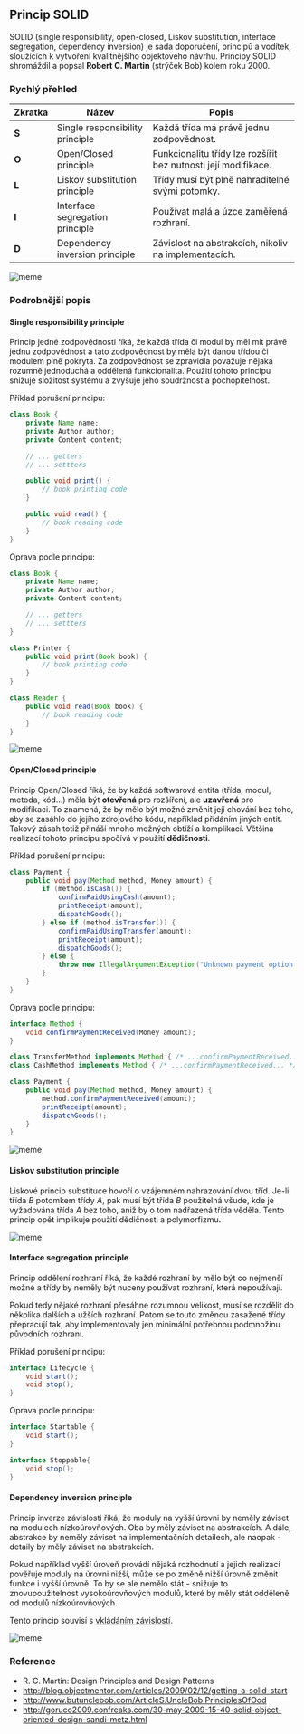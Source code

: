## Princip SOLID

SOLID (single responsibility, open-closed, Liskov substitution, interface segregation, dependency inversion) je sada doporučení, principů a vodítek, sloužících k vytvoření kvalitnějšího objektového návrhu. Principy SOLID shromáždil a popsal **Robert C. Martin** (strýček Bob) kolem roku 2000.

### Rychlý přehled

| Zkratka | Název | Popis
|---|---|---
| **S** | Single responsibility principle | Každá třída má právě jednu zodpovědnost.
| **O** | Open/Closed principle | Funkcionalitu třídy lze rozšířit bez nutnosti její modifikace.
| **L** | Liskov substitution principle | Třídy musí být plně nahraditelné svými potomky.
| **I** | Interface segregation principle | Používat malá a úzce zaměřená rozhraní.
| **D** | Dependency inversion principle | Závislost na abstrakcích, nikoliv na implementacích.

![meme](meme_SOLID.jpg)

### Podrobnější popis

#### Single responsibility principle

Princip jedné zodpovědnosti říká, že každá třída či modul by měl mít právě jednu zodpovědnost a tato zodpovědnost by měla být danou třídou či modulem plně pokryta. Za zodpovědnost se zpravidla považuje nějaká rozumně jednoduchá a oddělená funkcionalita. Použití tohoto principu snižuje složitost systému a zvyšuje jeho soudržnost a pochopitelnost.

Příklad porušení principu:

```java
class Book {
    private Name name;
    private Author author;
    private Content content;

    // ... getters
    // ... settters

    public void print() {
        // book printing code
    }

    public void read() {
        // book reading code
    }
}
```

Oprava podle principu:

```java
class Book {
    private Name name;
    private Author author;
    private Content content;

    // ... getters
    // ... settters
}
```

```java
class Printer {
    public void print(Book book) {
        // book printing code
    }
}
```

```java
class Reader {
    public void read(Book book) {
        // book reading code
    }
}
```

![meme](meme_SingleResponsibilityPrinciple.jpg)

#### Open/Closed principle

Princip Open/Closed říká, že by každá softwarová entita (třída, modul, metoda, kód...) měla být **otevřená** pro rozšíření, ale **uzavřená** pro modifikaci. To znamená, že by mělo být možné změnit její chování bez toho, aby se zasáhlo do jejího zdrojového kódu, například přidáním jiných entit. Takový zásah totiž přináší mnoho možných obtíží a komplikací. Většina realizací tohoto principu spočívá v použití **dědičnosti**.

Příklad porušení principu:

```java
class Payment {
    public void pay(Method method, Money amount) {
        if (method.isCash()) {
            confirmPaidUsingCash(amount);
            printReceipt(amount);
            dispatchGoods();
        } else if (method.isTransfer()) {
            confirmPaidUsingTransfer(amount);
            printReceipt(amount);
            dispatchGoods();
        } else {
            throw new IllegalArgumentException("Unknown payment option.");
        }
    }
}
```

Oprava podle principu:

```java
interface Method {
    void confirmPaymentReceived(Money amount);
}

class TransferMethod implements Method { /* ...confirmPaymentReceived... */ }
class CashMethod implements Method { /* ...confirmPaymentReceived... */ }
```

```java
class Payment {
    public void pay(Method method, Money amount) {
        method.confirmPaymentReceived(amount);
        printReceipt(amount);
        dispatchGoods();
    }
}
```

![meme](meme_OpenClosedPrinciple.jpg)

#### Liskov substitution principle

Liskové princip substituce hovoří o vzájemném nahrazování dvou tříd. Je-li třída *B* potomkem třídy *A*, pak musí být třída *B* použitelná všude, kde je vyžadována třída *A* bez toho, aniž by o tom nadřazená třída věděla. Tento princip opět implikuje použití dědičnosti a polymorfizmu.

![meme](meme_LiskovSubtitutionPrinciple.jpg)

#### Interface segregation principle

Princip oddělení rozhraní říká, že každé rozhraní by mělo být co nejmenší možné a třídy by neměly být nuceny používat rozhraní, která nepoužívají. 

Pokud tedy nějaké rozhraní přesáhne rozumnou velikost, musí se rozdělit do několika dalších a užších rozhraní. Potom se touto změnou zasažené třídy přepracují tak, aby implementovaly jen minimální potřebnou podmnožinu původních rozhraní.

Příklad porušení principu:

```java
interface Lifecycle {
    void start();
    void stop();
}
```

Oprava podle principu:

```java
interface Startable {
    void start();
}
```

```java
interface Stoppable{
    void stop();
}
```

#### Dependency inversion principle

Princip inverze závislosti říká, že moduly na vyšší úrovni by neměly záviset na modulech nízkoúrovňových. Oba by měly záviset na abstrakcích. A dále, abstrakce by neměly záviset na implementačních detailech, ale naopak - detaily by měly záviset na abstrakcích.

Pokud například vyšší úroveň provádí nějaká rozhodnutí a jejich realizací pověřuje moduly na úrovni nižší, může se po změně nižší úrovně změnit funkce i vyšší úrovně. To by se ale nemělo stát - snižuje to znovupoužitelnost vysokoúrovňových modulů, které by měly stát odděleně od modulů nízkoúrovňových.

Tento princip souvisí s [vkládáním závislostí](wiki/vkladani-zavislosti).

![meme](meme_DependencyInversionPrinciple.jpg)

### Reference

- R. C. Martin: Design Principles and Design Patterns
- http://blog.objectmentor.com/articles/2009/02/12/getting-a-solid-start
- http://www.butunclebob.com/ArticleS.UncleBob.PrinciplesOfOod
- http://goruco2009.confreaks.com/30-may-2009-15-40-solid-object-oriented-design-sandi-metz.html